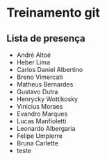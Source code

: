 # Treinamento git

## Lista de presença
- André Altoé
- Heber Lima
- Carlos Daniel Albertino
- Breno Vimercati
- Matheus Bernardes
- Gustavo Dutra
- Henrycky Wottikosky
- Vinicius Moraes
- Evandro Marques
- Lucas Manfioletti
- Leonardo Albergaria
- Felipe Umpierre
- Bruna Carlette
- teste

